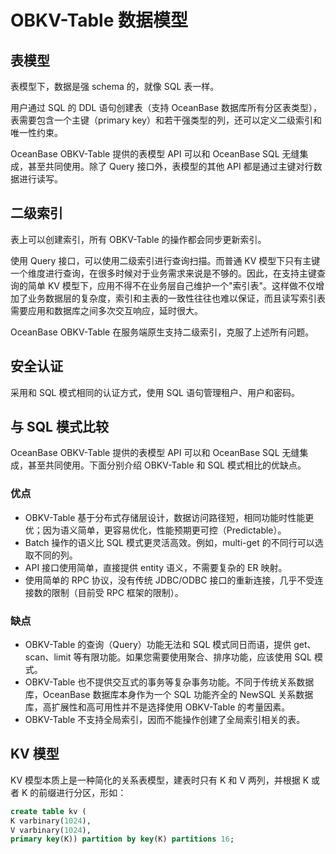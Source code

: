 # OBKV-Table 数据模型

## 表模型

表模型下，数据是强 schema 的，就像 SQL 表一样。

用户通过 SQL 的 DDL 语句创建表（支持 OceanBase 数据库所有分区表类型），表需要包含一个主键（primary key）和若干强类型的列，还可以定义二级索引和唯一性约束。

OceanBase OBKV-Table 提供的表模型 API 可以和 OceanBase SQL 无缝集成，甚至共同使用。除了 Query 接口外，表模型的其他 API 都是通过主键对行数据进行读写。

## 二级索引

表上可以创建索引，所有 OBKV-Table 的操作都会同步更新索引。

使用 Query 接口，可以使用二级索引进行查询扫描。而普通 KV 模型下只有主键一个维度进行查询，在很多时候对于业务需求来说是不够的。因此，在支持主键查询的简单 KV 模型下，应用不得不在业务层自己维护一个"索引表"。这样做不仅增加了业务数据层的复杂度，索引和主表的一致性往往也难以保证，而且读写索引表需要应用和数据库之间多次交互响应，延时很大。

OceanBase OBKV-Table 在服务端原生支持二级索引，克服了上述所有问题。

## 安全认证

采用和 SQL 模式相同的认证方式，使用 SQL 语句管理租户、用户和密码。

## 与 SQL 模式比较

OceanBase OBKV-Table 提供的表模型 API 可以和 OceanBase SQL 无缝集成，甚至共同使用。下面分别介绍 OBKV-Table 和 SQL 模式相比的优缺点。

### 优点

* OBKV-Table 基于分布式存储层设计，数据访问路径短，相同功能时性能更优；因为语义简单，更容易优化，性能预期更可控（Predictable）。
* Batch 操作的语义比 SQL 模式更灵活高效。例如，multi-get 的不同行可以选取不同的列。
* API 接口使用简单，直接提供 entity 语义，不需要复杂的 ER 映射。
* 使用简单的 RPC 协议，没有传统 JDBC/ODBC 接口的重新连接，几乎不受连接数的限制（目前受 RPC 框架的限制）。

### 缺点

* OBKV-Table 的查询（Query）功能无法和 SQL 模式同日而语，提供 get、scan、limit 等有限功能。如果您需要使用聚合、排序功能，应该使用 SQL 模式。
* OBKV-Table 也不提供交互式的事务等复杂事务功能。不同于传统关系数据库，OceanBase 数据库本身作为一个 SQL 功能齐全的 NewSQL 关系数据库，高扩展性和高可用性并不是选择使用 OBKV-Table 的考量因素。
* OBKV-Table 不支持全局索引，因而不能操作创建了全局索引相关的表。

## KV 模型

KV 模型本质上是一种简化的关系表模型，建表时只有 K 和 V 两列，并根据 K 或者 K 的前缀进行分区，形如：

```sql
create table kv (
K varbinary(1024),
V varbinary(1024),
primary key(K)) partition by key(K) partitions 16;
```
